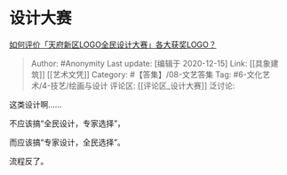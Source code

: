 # 设计大赛
[如何评价「天府新区LOGO全民设计大赛」各大获奖LOGO？](https://www.zhihu.com/question/432666639/answer/1607054498)

> Author: #Anonymity
> Last update: [编辑于 2020-12-15]
> Link: [[具象建筑]] [[艺术文凭]]
> Category: #【答集】/08-文艺答集
> Tag: #6-文化艺术/4-技艺/绘画与设计 
> 评论区: [[评论区_设计大赛]]
> 泛讨论:

这类设计啊……

不应该搞“全民设计，专家选择”，

而应该搞“专家设计，全民选择”。

流程反了。
